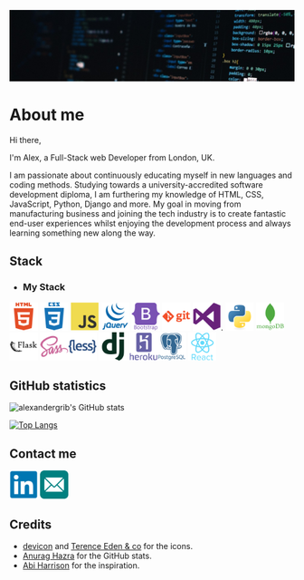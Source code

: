 ![banner](banner.jpeg)
# About me

Hi there,

I'm Alex, a Full-Stack web Developer from London, UK.

I am passionate about continuously educating myself in new languages and coding methods.
Studying towards a university-accredited software development diploma, I am furthering my knowledge of HTML, CSS, JavaScript, Python, Django and more.
My goal in moving from manufacturing business and joining the tech industry is to create fantastic end-user experiences whilst enjoying the development process and always learning something new along the way.


## Stack 

- ### **My Stack**

<img src="https://github.com/devicons/devicon/blob/master/icons/html5/html5-plain-wordmark.svg" alt="HTML logo" width="50px" height="50px" /> <img src="https://github.com/devicons/devicon/blob/master/icons/css3/css3-plain-wordmark.svg" alt="CSS logo" width="50px" height="50px" />  <img src="https://github.com/devicons/devicon/blob/master/icons/javascript/javascript-original.svg" alt="JavaScript logo" width="50px" height="50px" />  <img src="https://github.com/devicons/devicon/blob/master/icons/jquery/jquery-plain-wordmark.svg" alt="jQuery logo" width="50px" height="50px" />  <img src="https://github.com/devicons/devicon/blob/master/icons/bootstrap/bootstrap-plain-wordmark.svg" alt="Bootstrap logo" height="50px" width="50px" />   <img src="https://github.com/devicons/devicon/blob/master/icons/git/git-plain-wordmark.svg" alt="Git logo" width="50px" height="50px" /> <img src="https://github.com/devicons/devicon/blob/master/icons/visualstudio/visualstudio-plain.svg" alt="VS Code logo" height="50px" width="50px" />. <img src="https://github.com/devicons/devicon/blob/master/icons/python/python-original.svg" alt="Python logo" width="50px" height="50px" />   <img src="https://github.com/devicons/devicon/blob/master/icons/mongodb/mongodb-plain-wordmark.svg" alt="MongoDB logo" width="50px" height="50px" />   <img src="https://github.com/devicons/devicon/blob/master/icons/flask/flask-original-wordmark.svg" alt="Flask logo" width="50px" height="50px" />
<img src="https://github.com/devicons/devicon/blob/master/icons/sass/sass-original.svg" alt="SASS logo" height="50px" width="50px" /><img src="https://github.com/devicons/devicon/blob/master/icons/less/less-plain-wordmark.svg" alt="LESS logo" height="50px" width="50px" />    <img src="https://github.com/devicons/devicon/blob/master/icons/django/django-plain.svg" alt="Django logo" width="50px" height="50px" />   <img src="https://github.com/devicons/devicon/blob/master/icons/heroku/heroku-plain-wordmark.svg" alt="Heroku logo" width="50px" height="50px" /><img src="https://github.com/devicons/devicon/blob/master/icons/postgresql/postgresql-plain-wordmark.svg" alt="PostgreSQL logo" width="50px" height="50px" />   <img src="https://github.com/devicons/devicon/blob/master/icons/react/react-original-wordmark.svg" alt="React logo" height="50px" width="50px" />   


## GitHub statistics

![alexandergrib's GitHub stats](https://github-readme-stats.vercel.app/api?username=alexandergrib&show_icons=true&theme=prussian)

[![Top Langs](https://github-readme-stats.vercel.app/api/top-langs/?username=alexandergrib&hide=html&theme=prussian)](https://github.com/anuraghazra/github-readme-stats)

## Contact me

<a href="https://www.linkedin.com/in/alexander-grib/"><img height="50px" width="50px" src="https://github.com/devicons/devicon/blob/master/icons/linkedin/linkedin-original.svg" /></a> <a href="alexgrib@hotmail.com"><img height="50px" width="50px" src="https://github.com/edent/SuperTinyIcons/blob/master/images/svg/email.svg" /></a>

## Credits

* [devicon](https://github.com/devicons) and [Terence Eden & co](https://github.com/edent/SuperTinyIcons) for the icons.
* [Anurag Hazra](https://github.com/anuraghazra/github-readme-stats) for the GitHub stats.
* [Abi Harrison](https://github.com/Abibubble/) for the inspiration.
